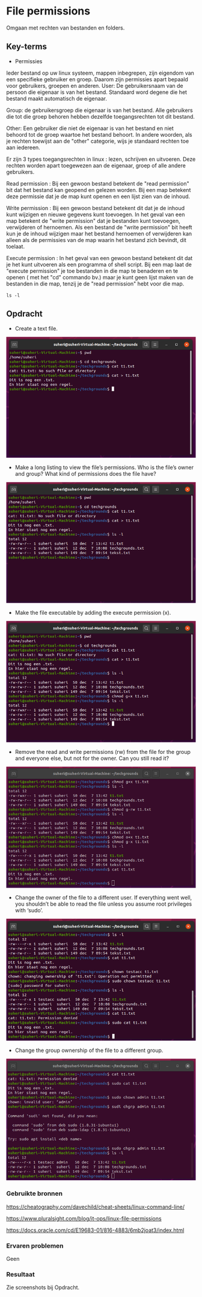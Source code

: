 # File permissions

Omgaan met rechten van bestanden en folders.

## Key-terms

- Permissies

Ieder bestand op uw linux systeem, mappen inbegrepen, zijn eigendom van een specifieke gebruiker en groep. Daarom zijn permissies apart bepaald voor gebruikers, groepen en anderen.
User: De gebruikersnaam van de persoon die eigenaar is van het bestand. Standaard word degene die het bestand maakt automatisch de eigenaar.

Group: de gebruikersgroep die eigenaar is van het bestand. Alle gebruikers die tot die groep behoren hebben dezelfde toegangsrechten tot dit bestand.

Other: Een gebruiker die niet de eigenaar is van het bestand en niet behoord tot de groep waartoe het bestand behoort. In andere woorden, als je rechten toewijst aan de "other" categorie, wijs je standaard rechten toe aan iedereen.

Er zijn 3 types toegangsrechten in linux : lezen, schrijven en uitvoeren. Deze rechten worden apart toegewezen aan de eigenaar, groep of alle andere gebruikers.

Read permission : Bij een gewoon bestand betekent de "read permission" bit dat het bestand kan geopend en gelezen worden. Bij een map betekent deze permissie dat je de map kunt openen en een lijst zien van de inhoud.

Write permission : Bij een gewoon bestand betekent dit dat je de inhoud kunt wijzigen en nieuwe gegevens kunt toevoegen. In het geval van een map betekent de "write permission" dat je bestanden kunt toevoegen, verwijderen of hernoemen. Als een bestand de "write permission" bit heeft kun je de inhoud wijzigen maar het bestand hernoemen of verwijderen kan alleen als de permissies van de map waarin het bestand zich bevindt, dit toelaat.

Execute permission :  In het geval van een gewoon bestand betekent dit dat je het kunt uitvoeren als een programma of shell script. Bij een map laat de "execute permission" je toe bestanden in die map te benaderen en te  openen ( met het "cd" commando bv.)  maar je kunt geen lijst maken van de bestanden in die map, tenzij je de "read permission" hebt voor die map.

    ls -l

## Opdracht

- Create a text file.

![screenshot Desktop](../00_includes/LNX/LNX06_1.png)

- Make a long listing to view the file’s permissions. Who is the file’s owner and group? What kind of permissions does the file have?

![screenshot Desktop](../00_includes/LNX/LNX06_2.png)

- Make the file executable by adding the execute permission (x).

![screenshot Desktop](../00_includes/LNX/LNX06_3.png)

- Remove the read and write permissions (rw) from the file for the group and everyone else, but not for the owner. Can you still read it?

![screenshot Desktop](../00_includes/LNX/LNX06_4.png)

- Change the owner of the file to a different user. If everything went well, you shouldn’t be able to read the file unless you assume root privileges with ‘sudo’.

![screenshot Desktop](../00_includes/LNX/LNX06_5.png)

- Change the group ownership of the file to a different group.

![screenshot Desktop](../00_includes/LNX/LNX06_6.png)

### Gebruikte bronnen

<https://cheatography.com/davechild/cheat-sheets/linux-command-line/>

<https://www.pluralsight.com/blog/it-ops/linux-file-permissions>

<https://docs.oracle.com/cd/E19683-01/816-4883/6mb2joat3/index.html>

### Ervaren problemen

Geen

### Resultaat

Zie screenshots bij Opdracht.
